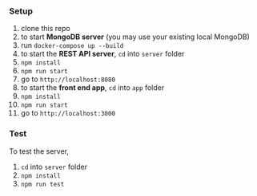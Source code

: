 ### Setup
1. clone this repo
2. to start **MongoDB server** (you may use your existing local MongoDB)
3. run `docker-compose up --build`
3. to start the **REST API server**, `cd` into `server` folder
4. `npm install`
5. `npm run start`
6. go to `http://localhost:8080`
7. to start the **front end app**, `cd` into `app` folder
8. `npm install`
9. `npm run start`
10. go to `http://localhost:3000`

### Test
To test the server,
1. `cd` into `server` folder
2. `npm install`
3. `npm run test`
